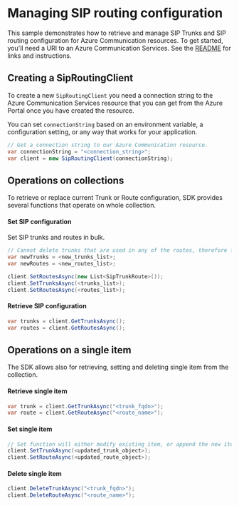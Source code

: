 ﻿# Managing SIP routing configuration

This sample demonstrates how to retrieve and manage SIP Trunks and SIP routing configuration for Azure Communication resources.
To get started, you'll need a URI to an Azure Communication Services. See the [README](https://github.com/Azure/azure-sdk-for-net/blob/master/sdk/communication/Azure.Communication.PhoneNumbers/README.md) for links and instructions.

## Creating a SipRoutingClient

To create a new `SipRoutingClient` you need a connection string to the Azure Communication Services resource that you can get from the Azure Portal once you have created the resource.

You can set `connectionString` based on an environment variable, a configuration setting, or any way that works for your application.

```C# Snippet:CreateSipRoutingClient
// Get a connection string to our Azure Communication resource.
var connectionString = "<connection_string>";
var client = new SipRoutingClient(connectionString);
```

## Operations on collections
To retrieve or replace current Trunk or Route configuration, SDK provides several functions that operate on whole collection.

#### Set SIP configuration
Set SIP trunks and routes in bulk.

```C# Snippet: Replace whole configuration
// Cannot delete trunks that are used in any of the routes, therefore first set the routes as empty list, and then update routes.
var newTrunks = <new_trunks_list>;
var newRoutes = <new_routes_list>;

client.SetRoutesAsync(new List<SipTrunkRoute>());
client.SetTrunksAsync(<trunks_list>);
client.SetRoutesAsync(<routes_list>);
```

#### Retrieve SIP configuration
```C# Snippet:Retrieve whole configuration
var trunks = client.GetTrunksAsync();
var routes = client.GetRoutesAsync();
```

## Operations on a single item
The SDK allows also for retrieving, setting and deleting single item from the collection.

#### Retrieve single item
```C# Snippet:Retrieve one item
var trunk = client.GetTrunkAsync("<trunk_fqdn>");
var route = client.GetRouteAsync("<route_name>");
```

#### Set single item
```C# Snippet:Set one item
// Set function will either modify existing item, or append the new item to the collection.
client.SetTrunkAsync(<updated_trunk_object>);
client.SetRouteAsync(<updated_route_object>);
```

#### Delete single item
```C# Snippet:Delete one item
client.DeleteTrunkAsync("<trunk_fqdn>");
client.DeleteRouteAsync("<route_name>");
```
